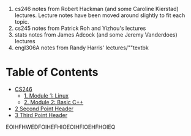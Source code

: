1. cs246 notes from Robert Hackman (and some Caroline Kierstad) lectures. Lecture notes have been moved around slightly to fit each topic.
2. cs245 notes from Patrick Roh and Yizhou's lectures
3. stats notes from James Adcock (and some Jeremy Vanderdoes) lectures
4. engl306A notes from Randy Harris' lectures/""textbk

# Table of Contents

<div id="toc_container">
<ul class="toc_list">
  <li><a href="./cs246/cs246.md">CS246</a>
  <ul>
    <li><a href="./cs246/1.%20Module%201%3A%20Linux/">1. Module 1: Linux</a></li>
    <li><a href="./cs246/2.%20Module%202%3A%20C%2B%2B/">2. Module 2: Basic C++</a></li>
  </ul>
</li>
<li><a href="#Second_Point_Header">2 Second Point Header</a></li>
<li><a href="#Third_Point_Header">3 Third Point Header</a></li>
</ul>
</div>

EOIHFHWEDFOIHEFHIOEOIHFIOEHFHOIEQ